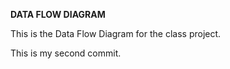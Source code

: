 <strong> DATA FLOW DIAGRAM </strong>

This is the Data Flow Diagram for the class project.

This is my second commit.
